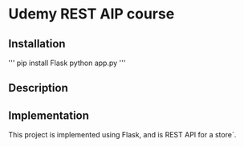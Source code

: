 # Udemy REST AIP course

## Installation

'''
pip install Flask
python app.py
'''

## Description

## Implementation

This project is implemented using Flask, and is REST API for a store`.
